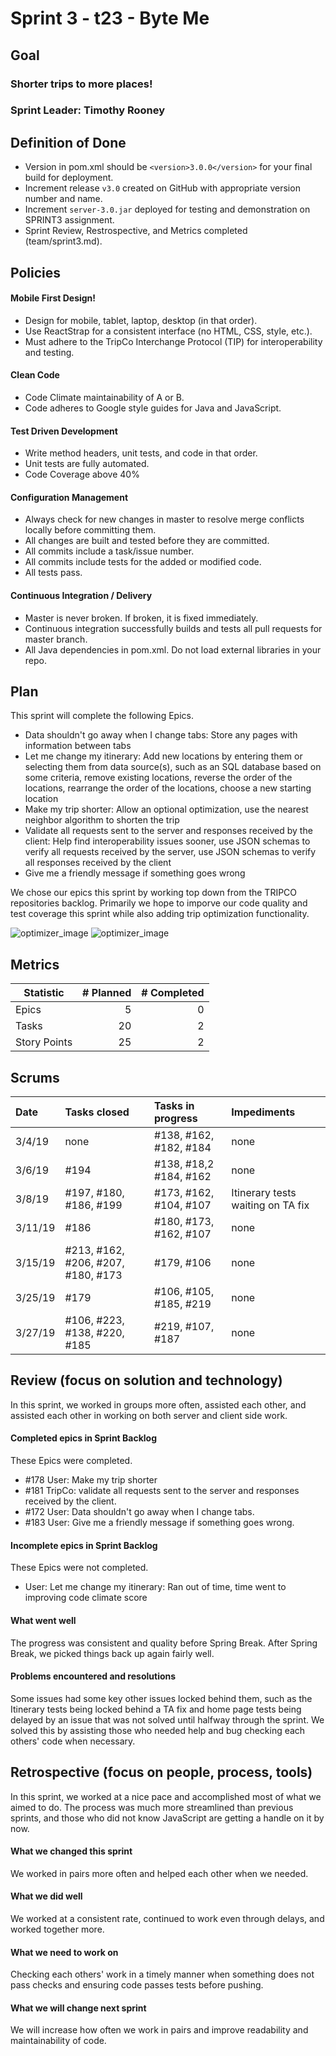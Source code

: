 # Sprint 3 - t23 - Byte Me

## Goal

### Shorter trips to more places!
### Sprint Leader: Timothy Rooney

## Definition of Done

* Version in pom.xml should be `<version>3.0.0</version>` for your final build for deployment.
* Increment release `v3.0` created on GitHub with appropriate version number and name.
* Increment `server-3.0.jar` deployed for testing and demonstration on SPRINT3 assignment.
* Sprint Review, Restrospective, and Metrics completed (team/sprint3.md).


## Policies

#### Mobile First Design!
* Design for mobile, tablet, laptop, desktop (in that order).
* Use ReactStrap for a consistent interface (no HTML, CSS, style, etc.).
* Must adhere to the TripCo Interchange Protocol (TIP) for interoperability and testing.
#### Clean Code
* Code Climate maintainability of A or B.
* Code adheres to Google style guides for Java and JavaScript.
#### Test Driven Development
* Write method headers, unit tests, and code in that order.
* Unit tests are fully automated.
* Code Coverage above 40%
#### Configuration Management
* Always check for new changes in master to resolve merge conflicts locally before committing them.
* All changes are built and tested before they are committed.
* All commits include a task/issue number.
* All commits include tests for the added or modified code.
* All tests pass.
#### Continuous Integration / Delivery 
* Master is never broken.  If broken, it is fixed immediately.
* Continuous integration successfully builds and tests all pull requests for master branch.
* All Java dependencies in pom.xml.  Do not load external libraries in your repo. 


## Plan

This sprint will complete the following Epics.

* Data shouldn't go away when I change tabs: Store any pages with information between tabs
* Let me change my itinerary: Add new locations by entering them or selecting them from data source(s), such as an SQL database based on some criteria, remove existing locations, reverse the order of the locations, rearrange the order of the locations, choose a new starting location
* Make my trip shorter: Allow an optional optimization, use the nearest neighbor algorithm to shorten the trip
* Validate all requests sent to the server and responses received by the client: Help find interoperability issues sooner, use JSON schemas to verify all requests received by the server, use JSON schemas to verify all responses received by the client
* Give me a friendly message if something goes wrong


We chose our epics this sprint by working top down from the TRIPCO repositories backlog. Primarily we hope to imporve our code quality and test coverage this sprint while also adding trip optimization functionality.

![optimizer_image](https://github.com/csucs314s19/t23/blob/master/team/images/optimization_diagram.png)
![optimizer_image](https://github.com/csucs314s19/t23/blob/master/team/images/Client_Diagram.png)

## Metrics

| Statistic | # Planned | # Completed |
| --- | ---: | ---: |
| Epics | 5 | 0 |
| Tasks |  20   | 2 | 
| Story Points |  25  | 2 | 


## Scrums

| Date | Tasks closed  | Tasks in progress | Impediments |
| :--- | :--- | :--- | :--- |
| 3/4/19 | none | #138, #162, #182, #184 | none | 
| 3/6/19 | #194 | #138, #18,2 #184, #162 | none |
| 3/8/19 | #197, #180, #186, #199 | #173, #162, #104, #107 | Itinerary tests waiting on TA fix |
| 3/11/19 | #186 | #180, #173, #162, #107 | none |
| 3/15/19 | #213, #162, #206, #207, #180, #173 | #179, #106 | none |
| 3/25/19 | #179 | #106, #105, #185, #219 | none |
| 3/27/19 | #106, #223, #138, #220, #185 | #219, #107, #187 | none |


## Review (focus on solution and technology)

In this sprint, we worked in groups more often, assisted each other, and assisted each other in working on both server and client side work.

#### Completed epics in Sprint Backlog 

These Epics were completed.

* #178 User: Make my trip shorter
* #181 TripCo: validate all requests sent to the server and responses received by the client.
* #172 User: Data shouldn't go away when I change tabs.
* #183 User: Give me a friendly message if something goes wrong.

#### Incomplete epics in Sprint Backlog 

These Epics were not completed.

* User: Let me change my itinerary: Ran out of time, time went to improving code climate score

#### What went well

The progress was consistent and quality before Spring Break. After Spring Break, we picked things back up again fairly well.


#### Problems encountered and resolutions

Some issues had some key other issues locked behind them, such as the Itinerary tests being locked behind a TA fix and home page tests being delayed by an issue that was not solved until halfway through the sprint. We solved this by assisting those who needed help and bug checking each others' code when necessary.


## Retrospective (focus on people, process, tools)

In this sprint, we worked at a nice pace and accomplished most of what we aimed to do. The process was much more streamlined than previous sprints, and those who did not know JavaScript are getting a handle on it by now. 
#### What we changed this sprint

We worked in pairs more often and helped each other when we needed.

#### What we did well

We worked at a consistent rate, continued to work even through delays, and worked together more.

#### What we need to work on

Checking each others' work in a timely manner when something does not pass checks and ensuring code passes tests before pushing.

#### What we will change next sprint 

We will increase how often we work in pairs and improve readability and maintainability of code.
